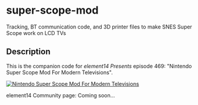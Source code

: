 # super-scope-mod
Tracking, BT communication code, and 3D printer files to make SNES Super Scope work on LCD TVs

## Description
This is the companion code for *element14 Presents* episode 469: "Nintendo Super Scope Mod For Modern Televisions".

[![Nintendo Super Scope Mod For Modern Televisions](https://img.youtube.com/vi/_CQ7ApMLAM0/0.jpg)](https://www.youtube.com/watch?v=_CQ7ApMLAM0)
 
element14 Community page:
Coming soon...
